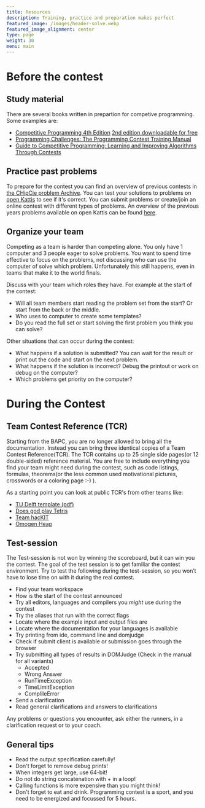 ```yaml
---
title: Resources
description: Training, practice and preparation makes perfect
featured_image: /images/header-solve.webp
featured_image_alignment: center
type: page
weight: 30
menu: main
---
```

# Before the contest
## Study material
There are several books written in prepartion for competive programming. Some examples are:
 * [Competitive Programming 4th Edition](https://cpbook.net/) [2nd edition downloadable for free](https://cpbook.net/details?cp=2)
 * [Programming Challenges: The Programming Contest Training Manual](https://books.google.nl/books/about/Programming_Challenges.html)
 * [Guide to Competitive Programming: Learning and Improving Algorithms Through Contests](https://books.google.nl/books?id=3JbiDwAAQBAJ)

## Practice past problems
To prepare for the contest you can find an overview of previous contests in [the CHipCie problem Archive](/archive). 
You can test your solutions to problems on [open Kattis](https://open.kattis.com/) to see if it's correct. 
You can submit problems or create/join an online contest with different types of problems. 
An overview of the previous years problems available on open Kattis can be found [here](https://open.kattis.com/problem-sources).

## Organize your team
Competing as a team is harder than competing alone. You only have 1 computer and 3 people eager to solve problems.
You want to spend time effective to focus on the problems, not discussing who can use the computer of solve which problem.
Unfortunately this still happens, even in teams that make it to the world finals.

Discuss with your team which roles they have. For example at the start of the contest:
 * Will all team members start reading the problem set from the start? Or start from the back or the middle. 
 * Who uses to computer to create some templates? 
 * Do you read the full set or start solving the first problem you think you can solve?

Other situations that can occur during the contest:
 * What happens if a solution is submitted? You can wait for the result or print out the code and start on the next problem.
 * What happens if the solution is incorrect? Debug the printout or work on debug on the computer?
 * Which problems get priority on the computer?

# During the Contest
## Team Contest Reference (TCR)
Starting from the BAPC, you are no longer allowed to bring all the documentation. Instead you can bring three identical 
copies of a Team Contest Reference(TCR). The TCR contains up to 25 single side pages(or 12 double-sided) reference
material. You are free to include everything you find your team might need during the contest, such as code listings, 
formulas, theorems(or the less common used motivational pictures, crosswords or a coloring page :-) ).

As a starting point you can look at public TCR's from other teams like:
 * [TU Delft template](/resources/tcr-template.zip)[ (pdf)](/resources/tcr.pdf)
 * [Does god play Tetris](https://github.com/alexjbest/icpc-tcr/blob/master/teamref.pdf)
 * [Team hacKIT](https://github.com/niklasb/tcr/blob/master/tcr.pdf)
 * [Omogen Heap](https://github.com/kth-competitive-programming/kactl/blob/main/kactl.pdf)

## Test-session
The Test-session is not won by winning the scoreboard, but it can win you the contest.
The goal of the test session is to get familiar the contest environment. Try to test the following during the test-session, 
so you won’t have to lose time on with it during the real contest.
 * Find your team workspace
 * How is the start of the contest announced
 * Try all editors, languages and compilers you *might* use during the contest
 * Try the aliases that run with the correct flags
 * Locate where the example input and output files are
 * Locate where the documentation for your languages is available
 * Try printing from ide, command line and domjudge
 * Check if submit client is available or submission goes through the browser
 * Try submitting all types of results in DOMJudge (Check in the manual for all variants)
   - Accepted 
   - Wrong Answer 
   - RunTimeException 
   - TimeLimitException 
   - ComplileError
 * Send a clarification
 * Read general clarifications and answers to clarifications

Any problems or questions you encounter, ask either the runners, in a clarification request or to your coach. 

## General tips
 * Read the output specification carefully!
 * Don't forget to remove debug prints!
 * When integers get large, use 64-bit!
 * Do not do string concatenation with + in a loop!
 * Calling functions is more expensive than you might think!
 * Don't forget to eat and drink. Programming contest is a sport, and you need to be energized and focussed for 5 hours.
